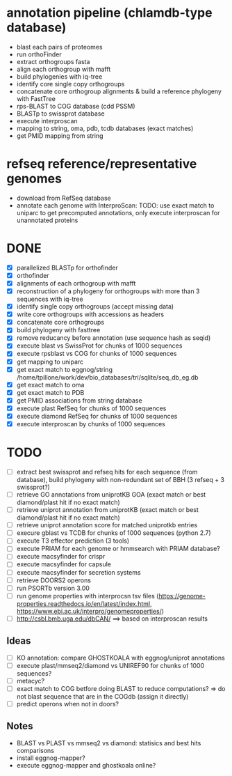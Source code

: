 
# annotation pipeline (chlamdb-type database)

- blast each pairs of proteomes
- run orthoFinder
- extract orthogroups fasta
- align each orthogroup with mafft
- build phylogenies with iq-tree
- identify core single copy orthogroups
- concatenate core orthogroup alignments & build a reference phylogeny with FastTree
- rps-BLAST to COG database (cdd PSSM)
- BLASTp to swissprot database
- execute interproscan
- mapping to string, oma, pdb, tcdb databases (exact matches)
- get PMID mapping from string

# refseq reference/representative genomes

- download from RefSeq database
- annotate each genome with InterproScan: TODO: use exact match to uniparc to get precomputed annotations, only execute interproscan for unannotated proteins

# DONE


- [X] parallelized BLASTp for orthofinder
- [X] orthofinder
- [X] alignments of each orthogroup with mafft
- [X] reconstruction of a phylogeny for orthogroups with more than 3 sequences with iq-tree
- [X] identify single copy orthogroups (accept missing data)
- [X] write core orthogroups with accessions as headers
- [X] concatenate core orthogroups
- [X] build phylogeny with fasttree
- [X] remove reducancy before annotation (use sequence hash as seqid)
- [X] execute blast vs SwissProt for chunks of 1000 sequences
- [X] execute rpsblast vs COG for chunks of 1000 sequences
- [X] get mapping to uniparc
- [X] get exact match to eggnog/string /home/tpillone/work/dev/bio_databases/tri/sqlite/seq_db_eg.db
- [X] get exact match to oma
- [X] get exact match to PDB
- [X] get PMID associations from string database
- [X] execute plast RefSeq for chunks of 1000 sequences
- [X] execute diamond RefSeq for chunks of 1000 sequences
- [X] execute interproscan by chunks of 1000 sequences

# TODO

- [ ] extract best swissprot and refseq hits for each sequence (from database), build phylogeny with non-redundant set of BBH (3 refseq + 3 swissprot?)
- [ ] retrieve GO annotations from uniprotKB GOA (exact match or best diamond/plast hit if no exact match)
- [ ] retrieve uniprot annotation from uniprotKB (exact match or best diamond/plast hit if no exact match)
- [ ] retrieve uniprot annotation score for matched uniprotkb entries
- [ ] execure gblast vs TCDB for chunks of 1000 sequences (python 2.7)
- [ ] execute T3 effector prediction (3 tools)
- [ ] execute PRIAM for each genome or hmmsearch with PRIAM database?
- [ ] execute macsyfinder for crispr
- [ ] execute macsyfinder for capsule
- [ ] execute macsyfinder for secretion systems
- [ ] retrieve DOORS2 operons
- [ ] run PSORTb version 3.00
- [ ] run genome properties with interprocsn tsv files (https://genome-properties.readthedocs.io/en/latest/index.html, https://www.ebi.ac.uk/interpro/genomeproperties/)
- [ ] http://csbl.bmb.uga.edu/dbCAN/ ==> based on interproscan results

## Ideas

- [ ] KO annotation: compare GHOSTKOALA with eggnog/uniprot annotations
- [ ] execute plast/mmseq2/diamond vs UNIREF90 for chunks of 1000 sequences?
- [ ] metacyc?
- [ ] exact match to COG betfore doing BLAST to reduce computations? => do not blast sequence that are in the COGdb (assign it directly)
- [ ] predict operons when not in doors?

## Notes

- BLAST vs PLAST vs mmseq2 vs diamond: statisics and best hits comparisons
- install eggnog-mapper?
- execute eggnog-mapper and ghostkoala online?
